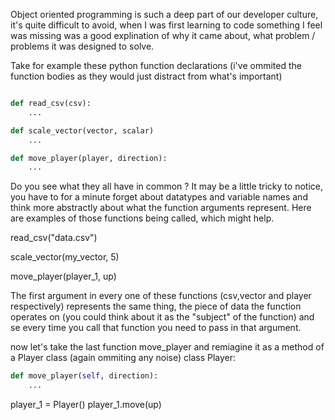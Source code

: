 Object oriented programming is such a deep part of our developer culture, it's quite difficult to avoid, when I was first learning to code
something I feel was missing was a good explination of why it came about, what problem / problems it was designed to solve.

Take for example these python function declarations
(i've ommited the function bodies as they would just distract from what's important)

```python

def read_csv(csv):
    ...

def scale_vector(vector, scalar)
    ...

def move_player(player, direction):
    ...

```

Do you see what they all have in common ? It may be a little tricky to notice, you have to for a minute forget about datatypes and variable names
and think more abstractly about what the function arguments represent.
Here are examples of those functions being called, which might help.

read_csv("data.csv")

scale_vector(my_vector, 5)

move_player(player_1, up)

The first argument in every one of these functions 
(csv,vector and player respectively) represents the same thing, the piece of data the function operates on 
(you could think about it as the "subject" of the function) and se every time you call that function you need to pass in that argument.


now let's take the last function move_player and remiagine it as a method of a Player class
(again ommiting any noise)
class Player:

```python
def move_player(self, direction):
	...
```

player_1 = Player()
player_1.move(up)


